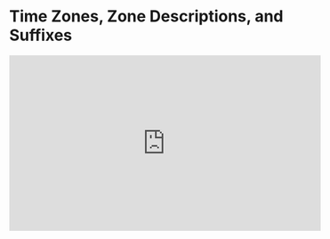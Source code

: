 # Time Zones, Zone Descriptions, and Suffixes
<iframe width="560" height="315" src="https://www.youtube.com/embed/b_G0HsgX9Eo" title="YouTube video player" frameborder="0" allow="accelerometer; autoplay; clipboard-write; encrypted-media; gyroscope; picture-in-picture" allowfullscreen></iframe>
